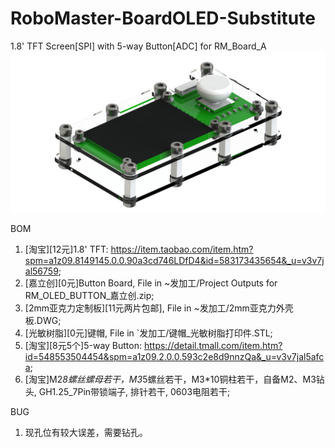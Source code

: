 # RoboMaster-BoardOLED-Substitute
1.8' TFT Screen[SPI] with 5-way Button[ADC] for RM_Board_A
![image](RoboMaster-BoardOLED-Substitute.png)

BOM
1. [淘宝][12元]1.8' TFT: https://item.taobao.com/item.htm?spm=a1z09.8149145.0.0.90a3cd746LDfD4&id=583173435654&_u=v3v7jal56759;
2. [嘉立创][0元]Button Board, File in ~发加工/Project Outputs for RM_OLED_BUTTON_嘉立创.zip;
3. [2mm亚克力定制板][11元两片包邮], File in ~发加工/2mm亚克力外壳板.DWG;
4. [光敏树脂][0元]键帽, File in `发加工/键帽_光敏树脂打印件.STL;
5. [淘宝][8元5个]5-way Button: https://detail.tmall.com/item.htm?id=548553504454&spm=a1z09.2.0.0.593c2e8d9nnzQa&_u=v3v7jal5afca;
6. [淘宝]M2*8螺丝螺母若干，M3*5螺丝若干，M3*10铜柱若干，自备M2、M3钻头, GH1.25_7Pin带锁端子, 排针若干, 0603电阻若干;


BUG
1. 现孔位有较大误差，需要钻孔。
